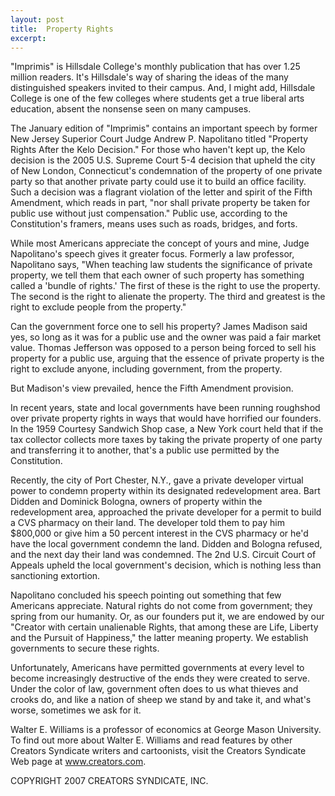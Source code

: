 ```yaml
---
layout: post
title:  Property Rights
excerpt:
---
```


"Imprimis" is Hillsdale College's monthly publication that has over 1.25 million readers. It's Hillsdale's way of sharing the ideas of the many distinguished speakers invited to their campus. And, I might add, Hillsdale College is one of the few colleges where students get a true liberal arts education, absent the nonsense seen on many campuses.

The January edition of "Imprimis" contains an important speech by former New Jersey Superior Court Judge Andrew P. Napolitano titled "Property Rights After the Kelo Decision." For those who haven't kept up, the Kelo decision is the 2005 U.S. Supreme Court 5-4 decision that upheld the city of New London, Connecticut's condemnation of the property of one private party so that another private party could use it to build an office facility. Such a decision was a flagrant violation of the letter and spirit of the Fifth Amendment, which reads in part, "nor shall private property be taken for public use without just compensation." Public use, according to the Constitution's framers, means uses such as roads, bridges, and forts.

While most Americans appreciate the concept of yours and mine, Judge Napolitano's speech gives it greater focus. Formerly a law professor, Napolitano says, "When teaching law students the significance of private property, we tell them that each owner of such property has something called a 'bundle of rights.' The first of these is the right to use the property. The second is the right to alienate the property. The third and greatest is the right to exclude people from the property."

Can the government force one to sell his property? James Madison said yes, so long as it was for a public use and the owner was paid a fair market value. Thomas Jefferson was opposed to a person being forced to sell his property for a public use, arguing that the essence of private property is the right to exclude anyone, including government, from the property.

 But Madison's view prevailed, hence the Fifth Amendment provision.

In recent years, state and local governments have been running roughshod over private property rights in ways that would have horrified our founders. In the 1959 Courtesy Sandwich Shop case, a New York court held that if the tax collector collects more taxes by taking the private property of one party and transferring it to another, that's a public use permitted by the Constitution.

Recently, the city of Port Chester, N.Y., gave a private developer virtual power to condemn property within its designated redevelopment area. Bart Didden and Dominick Bologna, owners of property within the redevelopment area, approached the private developer for a permit to build a CVS pharmacy on their land. The developer told them to pay him $800,000 or give him a 50 percent interest in the CVS pharmacy or he'd have the local government condemn the land. Didden and Bologna refused, and the next day their land was condemned. The 2nd U.S. Circuit Court of Appeals upheld the local government's decision, which is nothing less than sanctioning extortion.

Napolitano concluded his speech pointing out something that few Americans appreciate. Natural rights do not come from government; they spring from our humanity. Or, as our founders put it, we are endowed by our "Creator with certain unalienable Rights, that among these are Life, Liberty and the Pursuit of Happiness," the latter meaning property. We establish governments to secure these rights.

Unfortunately, Americans have permitted governments at every level to become increasingly destructive of the ends they were created to serve. Under the color of law, government often does to us what thieves and crooks do, and like a nation of sheep we stand by and take it, and what's worse, sometimes we ask for it.

Walter E. Williams is a professor of economics at George Mason University. To find out more about Walter E. Williams and read features by other Creators Syndicate writers and cartoonists, visit the Creators Syndicate Web page at www.creators.com.

COPYRIGHT 2007 CREATORS SYNDICATE, INC.
